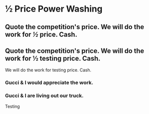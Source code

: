 # ½ Price Power Washing

## Quote the competition's price. We will do the work for _½_  price. Cash.

## Quote the competition's price. We will do the work for <span class="colored-half">½ testing</span> price. Cash.

We will do the work for <span class="colored-text">testing</span> price. Cash.

### Gucci & I would appreciate the work.

### Gucci & I are living out our truck.

Testing

